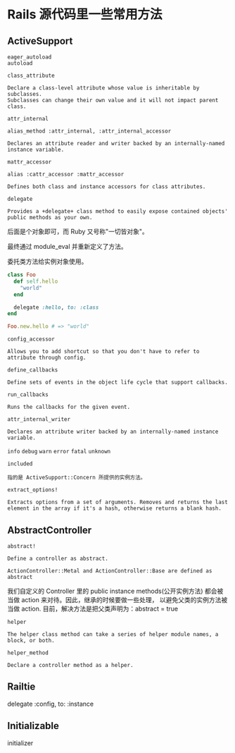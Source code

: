 # Rails 源代码里一些常用方法

## ActiveSupport

`eager_autoload`<br>
`autoload`

`class_attribute`

```
Declare a class-level attribute whose value is inheritable by subclasses.
Subclasses can change their own value and it will not impact parent class.
```

`attr_internal`

```
alias_method :attr_internal, :attr_internal_accessor

Declares an attribute reader and writer backed by an internally-named instance variable.
```

`mattr_accessor`

```
alias :cattr_accessor :mattr_accessor

Defines both class and instance accessors for class attributes.
```

`delegate`

```
Provides a +delegate+ class method to easily expose contained objects' public methods as your own.
```

后面是个对象即可，而 Ruby 又号称"一切皆对象"。

最终通过 module_eval 并重新定义了方法。

委托类方法给实例对象使用。

```ruby
class Foo
  def self.hello
    "world"
  end

  delegate :hello, to: :class
end

Foo.new.hello # => "world"
```

`config_accessor`

```
Allows you to add shortcut so that you don't have to refer to attribute through config.
```

`define_callbacks`

```
Define sets of events in the object life cycle that support callbacks.
```

`run_callbacks`

```
Runs the callbacks for the given event.
```

`attr_internal_writer`

```
Declares an attribute writer backed by an internally-named instance variable.
```

`info` `debug` `warn` `error` `fatal` `unknown`


`included`

```
指的是 ActiveSupport::Concern 所提供的实例方法。
```

`extract_options!`

```
Extracts options from a set of arguments. Removes and returns the last element in the array if it's a hash, otherwise returns a blank hash.
```

## AbstractController

`abstract!`

```
Define a controller as abstract.

ActionController::Metal and ActionController::Base are defined as abstract
```

我们自定义的 Controller 里的 public instance methods(公开实例方法) 都会被当做 action 来对待。因此，继承的时候要做一些处理，
以避免父类的实例方法被当做 action. 目前，解决方法是把父类声明为：abstract = true

`helper`

```
The helper class method can take a series of helper module names, a block, or both.
```

`helper_method`

```
Declare a controller method as a helper.
```

## Railtie

delegate :config, to: :instance

## Initializable

initializer

